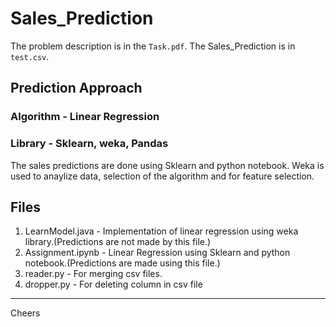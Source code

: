 # Sales_Prediction

The problem description is in the `Task.pdf`.
The Sales_Prediction is in `test.csv`.
 
## Prediction Approach
### Algorithm - Linear Regression  
### Library - Sklearn, weka, Pandas  
  
The sales predictions are done using Sklearn and python notebook. Weka is used to anaylize data, selection of the algorithm and for feature selection.
  
## Files
1. LearnModel.java - Implementation of linear regression using weka library.(Predictions are not made by this file.)
2. Assignment.ipynb - Linear Regression using Sklearn and python notebook.(Predictions are made using this file.)
3. reader.py - For merging csv files.
4. dropper.py - For deleting column in csv file
  
  ---
  
Cheers
  
